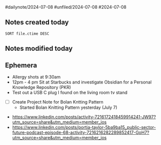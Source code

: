 #dailynote/2024-07-08 #unfiled/2024-07-08 #2024-07-08

## Notes created today

``` LIST WHERE file.cday = date(<% moment(tp.file.title,'DD-MM-YYYY').format("YYYY-MM-DD") %>) 
SORT file.ctime DESC
```


## Notes modified today

## Ephemera
- Allergy shots at 9:30am 
- 12pm - 4 pm Sit at Starbucks and investigate Obsidian for a Personal Knowledge Repository (PKR) 
- Test out a USB C plug I found on the living room tv stand
- [ ] Create Project Note for Bolan Kntting Pattern 
	- Started Bolan Knitting Pattern yesterday (July 7)
- https://www.linkedin.com/posts/activity-7216172418459914241-JW97?utm_source=share&utm_medium=member_ios
- https://www.linkedin.com/posts/portia-taylor-5ba9ba15_public-sector-future-podcast-episode-68-activity-7216216282289852417-GoH7?utm_source=share&utm_medium=member_ios

